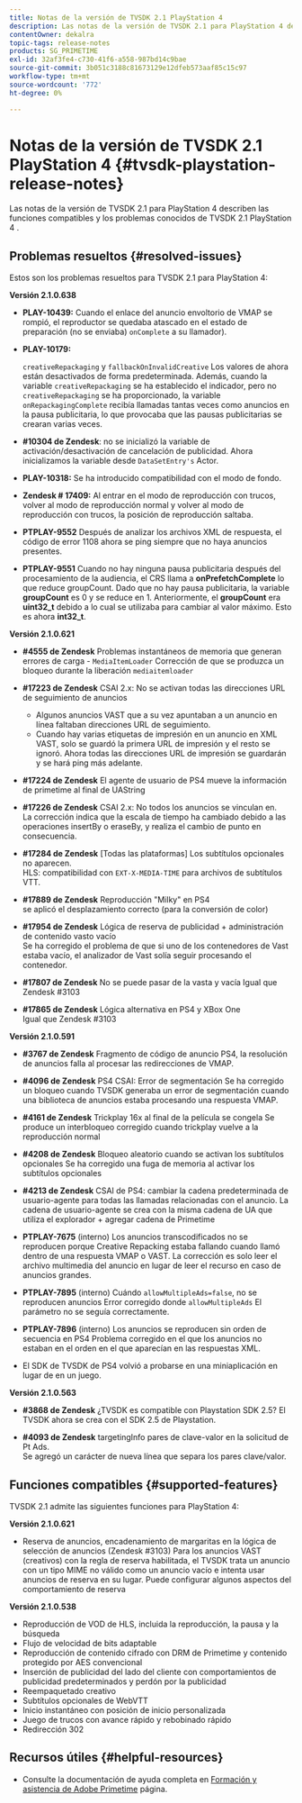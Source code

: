 ```yaml
---
title: Notas de la versión de TVSDK 2.1 PlayStation 4
description: Las notas de la versión de TVSDK 2.1 para PlayStation 4 describen las funciones compatibles y los problemas conocidos de TVSDK 2.1 PlayStation 4 .
contentOwner: dekalra
topic-tags: release-notes
products: SG_PRIMETIME
exl-id: 32af3fe4-c730-41f6-a558-987bd14c9bae
source-git-commit: 3b051c3188c81673129e12dfeb573aaf85c15c97
workflow-type: tm+mt
source-wordcount: '772'
ht-degree: 0%

---
```


# Notas de la versión de TVSDK 2.1 PlayStation 4 {#tvsdk-playstation-release-notes}

Las notas de la versión de TVSDK 2.1 para PlayStation 4 describen las funciones compatibles y los problemas conocidos de TVSDK 2.1 PlayStation 4 .

## Problemas resueltos {#resolved-issues}

Estos son los problemas resueltos para TVSDK 2.1 para PlayStation 4:

**Versión 2.1.0.638**

* **PLAY-10439:**
Cuando el enlace del anuncio envoltorio de VMAP se rompió, el reproductor se quedaba atascado en el estado de preparación (no se enviaba) 
`onComplete` a su llamador).

* **PLAY-10179:**

   `creativeRepackaging` y `fallbackOnInvalidCreative` Los valores de ahora están desactivados de forma predeterminada. Además, cuando la variable `creativeRepackaging` se ha establecido el indicador, pero no `creativeRepackaging` se ha proporcionado, la variable `onRepackagingComplete` recibía llamadas tantas veces como anuncios en la pausa publicitaria, lo que provocaba que las pausas publicitarias se crearan varias veces.

* **#10304 de Zendesk**: no se inicializó la variable de activación/desactivación de cancelación de publicidad. Ahora inicializamos la variable desde `DataSetEntry's` Actor.

* **PLAY-10318:**
Se ha introducido compatibilidad con el modo de fondo.
* **Zendesk # 17409:**
Al entrar en el modo de reproducción con trucos, volver al modo de reproducción normal y volver al modo de reproducción con trucos, la posición de reproducción saltaba.
* **PTPLAY-9552**
Después de analizar los archivos XML de respuesta, el código de error 1108 ahora se ping siempre que no haya anuncios presentes.
* **PTPLAY-9551**
Cuando no hay ninguna pausa publicitaria después del procesamiento de la audiencia, el CRS llama a 
**onPrefetchComplete** lo que reduce groupCount. Dado que no hay pausa publicitaria, la variable **groupCount** es 0 y se reduce en 1. Anteriormente, el **groupCount** era **uint32_t** debido a lo cual se utilizaba para cambiar al valor máximo. Esto es ahora **int32_t**.

**Versión 2.1.0.621**

* **#4555 de Zendesk**
Problemas instantáneos de memoria que generan errores de carga - 
`MediaItemLoader` Corrección de que se produzca un bloqueo durante la liberación `mediaitemloader`

* **#17223 de Zendesk**
CSAI 2.x: No se activan todas las direcciones URL de seguimiento de anuncios
   * Algunos anuncios VAST que a su vez apuntaban a un anuncio en línea faltaban direcciones URL de seguimiento.
   * Cuando hay varias etiquetas de impresión en un anuncio en XML VAST, solo se guardó la primera URL de impresión y el resto se ignoró. Ahora todas las direcciones URL de impresión se guardarán y se hará ping más adelante.
* **#17224 de Zendesk**
El agente de usuario de PS4 mueve la información de primetime al final de UAString
* **#17226 de Zendesk**
CSAI 2.x: No todos los anuncios se vinculan en.
\
   La corrección indica que la escala de tiempo ha cambiado debido a las operaciones insertBy o eraseBy, y realiza el cambio de punto en consecuencia.

* **#17284 de Zendesk**
   [Todas las plataformas] Los subtítulos opcionales no aparecen.\
   HLS: compatibilidad con `EXT-X-MEDIA-TIME` para archivos de subtítulos VTT.

* **#17889 de Zendesk**
Reproducción &quot;Milky&quot; en PS4
\
   se aplicó el desplazamiento correcto (para la conversión de color)

* **#17954 de Zendesk**
Lógica de reserva de publicidad + administración de contenido vasto vacío
\
   Se ha corregido el problema de que si uno de los contenedores de Vast estaba vacío, el analizador de Vast solía seguir procesando el contenedor.

* **#17807 de Zendesk**
No se puede pasar de la vasta y vacía Igual que Zendesk #3103

* **#17865 de Zendesk**
Lógica alternativa en PS4 y XBox One
\
   Igual que Zendesk #3103

**Versión 2.1.0.591**

* **#3767 de Zendesk**
Fragmento de código de anuncio PS4, la resolución de anuncios falla al procesar las redirecciones de VMAP.
* **#4096 de Zendesk**
PS4 CSAI: Error de segmentación Se ha corregido un bloqueo cuando TVSDK generaba un error de segmentación cuando una biblioteca de anuncios estaba procesando una respuesta VMAP.

* **#4161 de Zendesk**
Trickplay 16x al final de la película se congela Se produce un interbloqueo corregido cuando trickplay vuelve a la reproducción normal

* **#4208 de Zendesk**
Bloqueo aleatorio cuando se activan los subtítulos opcionales Se ha corregido una fuga de memoria al activar los subtítulos opcionales

* **#4213 de Zendesk**
CSAI de PS4: cambiar la cadena predeterminada de usuario-agente para todas las llamadas relacionadas con el anuncio. La cadena de usuario-agente se crea con la misma cadena de UA que utiliza el explorador + agregar cadena de Primetime

* **PTPLAY-7675** (interno) Los anuncios transcodificados no se reproducen porque Creative Repacking estaba fallando cuando llamó dentro de una respuesta VMAP o VAST. La corrección es solo leer el archivo multimedia del anuncio en lugar de leer el recurso en caso de anuncios grandes.

* **PTPLAY-7895** (interno) Cuándo `allowMultipleAds=false`, no se reproducen anuncios Error corregido donde `allowMultipleAds` El parámetro no se seguía correctamente.

* **PTPLAY-7896** (interno) Los anuncios se reproducen sin orden de secuencia en PS4 Problema corregido en el que los anuncios no estaban en el orden en el que aparecían en las respuestas XML.

* El SDK de TVSDK de PS4 volvió a probarse en una miniaplicación en lugar de en un juego.

**Versión 2.1.0.563**

* **#3868 de Zendesk**
¿TVSDK es compatible con Playstation SDK 2.5? El TVSDK ahora se crea con el SDK 2.5 de Playstation.

* **#4093 de Zendesk**
targetingInfo pares de clave-valor en la solicitud de Pt Ads.
\
   Se agregó un carácter de nueva línea que separa los pares clave/valor.

## Funciones compatibles {#supported-features}

TVSDK 2.1 admite las siguientes funciones para PlayStation 4:

**Versión 2.1.0.621**

* Reserva de anuncios, encadenamiento de margaritas en la lógica de selección de anuncios (Zendesk #3103) Para los anuncios VAST (creativos) con la regla de reserva habilitada, el TVSDK trata un anuncio con un tipo MIME no válido como un anuncio vacío e intenta usar anuncios de reserva en su lugar. Puede configurar algunos aspectos del comportamiento de reserva

**Versión 2.1.0.538**

* Reproducción de VOD de HLS, incluida la reproducción, la pausa y la búsqueda
* Flujo de velocidad de bits adaptable
* Reproducción de contenido cifrado con DRM de Primetime y contenido protegido por AES convencional
* Inserción de publicidad del lado del cliente con comportamientos de publicidad predeterminados y perdón por la publicidad
* Reempaquetado creativo
* Subtítulos opcionales de WebVTT
* Inicio instantáneo con posición de inicio personalizada
* Juego de trucos con avance rápido y rebobinado rápido
* Redirección 302

## Recursos útiles {#helpful-resources}

* Consulte la documentación de ayuda completa en [Formación y asistencia de Adobe Primetime](https://experienceleague.adobe.com/docs/primetime.html) página.
